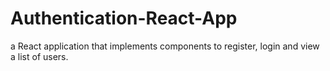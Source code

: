 # Authentication-React-App
a React application that implements components to register, login and view a list of users.
